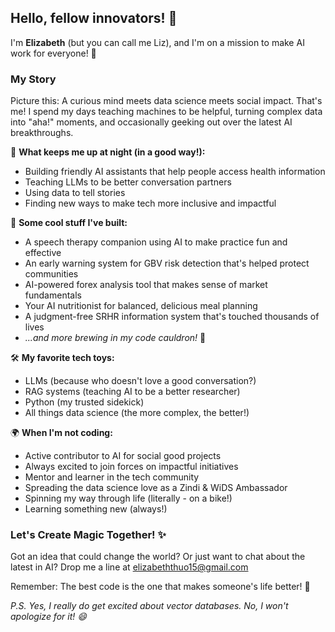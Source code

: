 
## Hello, fellow innovators! 👋

I'm **Elizabeth** (but you can call me Liz), and I'm on a mission to make AI work for everyone! 🚀

### My Story
Picture this: A curious mind meets data science meets social impact. That's me! I spend my days teaching machines to be helpful, turning complex data into "aha!" moments, and occasionally geeking out over the latest AI breakthroughs. 

🌱 **What keeps me up at night (in a good way!):**
- Building friendly AI assistants that help people access health information
- Teaching LLMs to be better conversation partners
- Using data to tell stories 
- Finding new ways to make tech more inclusive and impactful

💫 **Some cool stuff I've built:**
-  A speech therapy companion using AI to make practice fun and effective
-  An early warning system for GBV risk detection that's helped protect communities
- AI-powered forex analysis tool that makes sense of market fundamentals
- Your AI nutritionist for balanced, delicious meal planning
- A judgment-free SRHR information system that's touched thousands of lives
- *...and more brewing in my code cauldron!* 🧪


🛠️ **My favorite tech toys:**
- LLMs (because who doesn't love a good conversation?)
- RAG systems (teaching AI to be a better researcher)
- Python (my trusted sidekick)
- All things data science (the more complex, the better!)

🌍 **When I'm not coding:**
- Active contributor to AI for social good projects
- Always excited to join forces on impactful initiatives
- Mentor and learner in the tech community
- Spreading the data science love as a Zindi & WiDS Ambassador
- Spinning my way through life (literally - on a bike!)
- Learning something new (always!)

### Let's Create Magic Together! ✨
Got an idea that could change the world? Or just want to chat about the latest in AI? Drop me a line at [elizabeththuo15@gmail.com](mailto:elizabeththuo15@gmail.com)

Remember: The best code is the one that makes someone's life better! 🌟

*P.S. Yes, I really do get excited about vector databases. No, I won't apologize for it! 😄*




